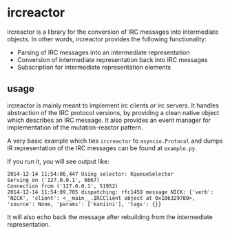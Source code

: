 # ircreactor

ircreactor is a library for the conversion of IRC messages into intermediate objects.  In other words,
ircreactor provides the following functionality:

 * Parsing of IRC messages into an intermediate representation
 * Conversion of intermediate representation back into IRC messages
 * Subscription for intermediate representation elements

## usage

ircreactor is mainly meant to implement irc clients *or* irc servers.  It handles abstraction of the IRC
protocol versions, by providing a clean native object which describes an IRC message.  It also provides an
event manager for implementation of the mutation-reactor pattern.

A very basic example which ties `ircreactor` to `asyncio.Protocol` and dumps IR representation of the IRC
messages can be found at `example.py`.

If you run it, you will see output like:

```
2014-12-14 11:54:06,447 Using selector: KqueueSelector
Serving on ('127.0.0.1', 6667)
Connection from ('127.0.0.1', 51952)
2014-12-14 11:54:09,705 dispatching: rfc1459 message NICK: {'verb': 'NICK', 'client': <__main__.IRCClient object at 0x106329780>, 'source': None, 'params': ['kaniini'], 'tags': {}}
```

It will also echo back the message after rebuilding from the intermediate representation.
